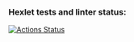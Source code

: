 ### Hexlet tests and linter status:
[![Actions Status](https://github.com/PavelAlexee/rails-project-63/actions/workflows/hexlet-check.yml/badge.svg)](https://github.com/PavelAlexee/rails-project-63/actions)